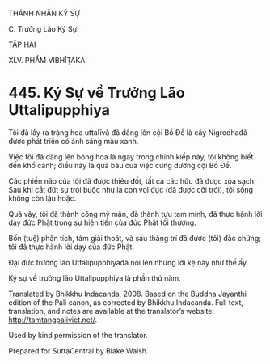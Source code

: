 THÁNH NHÂN KÝ SỰ

C. Trưởng Lão Ký Sự:

TẬP HAI

XLV. PHẨM VIBHĪṬAKA:

# 445\. Ký Sự về Trưởng Lão Uttalipupphiya

Tôi đã lấy ra tràng hoa uttalīvà đã dâng lên cội Bồ Đề là cây Nigrodhađã được phát triển có ánh sáng màu xanh.

Việc tôi đã dâng lên bông hoa là ngay trong chính kiếp này, tôi không biết đến khổ cảnh; điều này là quả báu của việc cúng dường cội Bồ Đề.

Các phiền não của tôi đã được thiêu đốt, tất cả các hữu đã được xóa sạch. Sau khi cắt đứt sự trói buộc như là con voi đực (đã được cởi trói), tôi sống không còn lậu hoặc.

Quả vậy, tôi đã thành công mỹ mãn, đã thành tựu tam minh, đã thực hành lời dạy đức Phật trong sự hiện tiền của đức Phật tối thượng.

Bốn (tuệ) phân tích, tám giải thoát, và sáu thắng trí đã được (tôi) đắc chứng; tôi đã thực hành lời dạy của đức Phật.

Đại đức trưởng lão Uttalipupphiyađã nói lên những lời kệ này như thế ấy.

Ký sự về trưởng lão Uttalipupphiya là phần thứ năm.

Translated by Bhikkhu Indacanda, 2008. Based on the Buddha Jayanthi edition of the Pali canon, as corrected by Bhikkhu Indacanda. Full text, translation, and notes are available at the translator’s website: http://tamtangpaliviet.net/.

Used by kind permission of the translator.

Prepared for SuttaCentral by Blake Walsh.